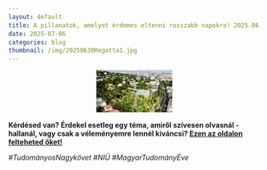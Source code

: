 ```yaml
---
layout: default
title: A pillanatok, amelyet érdemes eltenni rosszabb napokra! 2025.06.30-07.05.
date: 2025-07-06 
categories: blog
thumbnail: /img/20250630Regatta1.jpg
---
```






<p align="center">
  <img src="/img/20250630BudaiCampus.jpg" alt="SET1" style="max-width:30%;">
</p>






**Kérdésed van? Érdekel esetleg egy téma, amiről szívesen olvasnál - hallanál, vagy csak a véleményemre lennél kiváncsi? [Ezen az oldalon felteheted őket!](https://www.facebook.com/profile.php?id=61575576670042)**

*#TudományosNagykövet #NIÜ #MagyarTudományÉve*


